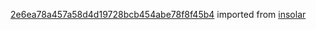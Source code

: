 [2e6ea78a457a58d4d19728bcb454abe78f8f45b4](https://github.com/insolar/insolar/commit/2e6ea78a457a58d4d19728bcb454abe78f8f45b4) imported from [insolar](https://github.com/insolar/insolar)
